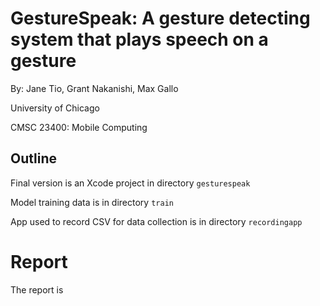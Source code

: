 # GestureSpeak: A gesture detecting system that plays speech on a gesture

By: Jane Tio, Grant Nakanishi, Max Gallo

University of Chicago

CMSC 23400: Mobile Computing

## Outline

Final version is an Xcode project in directory `gesturespeak`

Model training data is in directory `train`

App used to record CSV for data collection is in directory `recordingapp`

# Report
The report is 

